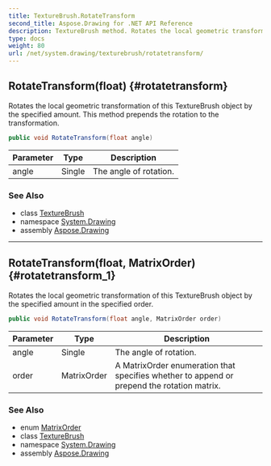 ```yaml
---
title: TextureBrush.RotateTransform
second_title: Aspose.Drawing for .NET API Reference
description: TextureBrush method. Rotates the local geometric transformation of this TextureBrush object by the specified amount. This method prepends the rotation to the transformation
type: docs
weight: 80
url: /net/system.drawing/texturebrush/rotatetransform/
---
```

## RotateTransform(float) {#rotatetransform}

Rotates the local geometric transformation of this TextureBrush object by the specified amount. This method prepends the rotation to the transformation.

```csharp
public void RotateTransform(float angle)
```

| Parameter | Type | Description |
| --- | --- | --- |
| angle | Single | The angle of rotation. |

### See Also

* class [TextureBrush](../)
* namespace [System.Drawing](../../texturebrush/)
* assembly [Aspose.Drawing](../../../)

---

## RotateTransform(float, MatrixOrder) {#rotatetransform_1}

Rotates the local geometric transformation of this TextureBrush object by the specified amount in the specified order.

```csharp
public void RotateTransform(float angle, MatrixOrder order)
```

| Parameter | Type | Description |
| --- | --- | --- |
| angle | Single | The angle of rotation. |
| order | MatrixOrder | A MatrixOrder enumeration that specifies whether to append or prepend the rotation matrix. |

### See Also

* enum [MatrixOrder](../../../system.drawing.drawing2d/matrixorder/)
* class [TextureBrush](../)
* namespace [System.Drawing](../../texturebrush/)
* assembly [Aspose.Drawing](../../../)



